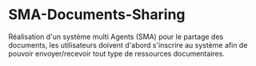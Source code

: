 # SMA-Documents-Sharing
Réalisation d'un système multi Agents (SMA) pour le partage des documents, les utilisateurs doivent d'abord s'inscrire au système afin de pouvoir envoyer/recevoir tout type de ressources documentaires. 
